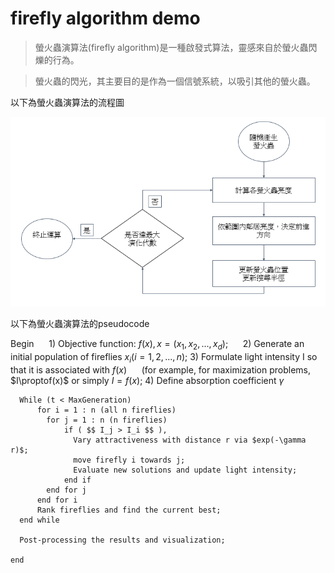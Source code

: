 # firefly algorithm demo

> 螢火蟲演算法(firefly algorithm)是一種啟發式算法，靈感來自於螢火蟲閃爍的行為。

> 螢火蟲的閃光，其主要目的是作為一個信號系統，以吸引其他的螢火蟲。

以下為螢火蟲演算法的流程圖

![PNG](img/flow.PNG)

以下為螢火蟲演算法的pseudocode

Begin
      1) Objective function: $f(x), x=(x_1,x_2,...,x_d)$;
      2) Generate an initial population of fireflies $x_i (i = 1,2,...,n)$;
      3) Formulate light intensity I so that it is associated with $f(x)$
      (for example, for maximization problems, $I\proptof(x)$ or simply $I = f(x)$;
      4) Define absorption coefficient $\gamma$
     
      While (t < MaxGeneration)
          for i = 1 : n (all n fireflies)
            for j = 1 : n (n fireflies)
                if ( $$ I_j > I_i $$ ),
                  Vary attractiveness with distance r via $exp(-\gamma r)$;
                  move firefly i towards j;                
                  Evaluate new solutions and update light intensity;
                end if 
            end for j
          end for i
          Rank fireflies and find the current best;
      end while
    
      Post-processing the results and visualization;
    
    end
